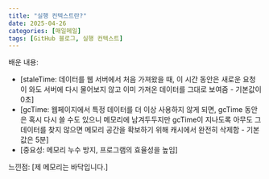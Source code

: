 ```yaml
---
title: "실행 컨텍스트란?"
date: 2025-04-26
categories: [매일메일]
tags: [GitHub 블로그, 실행 컨텍스트]
---
```


배운 내용:

* [staleTime: 데이터를 웹 서버에서 처음 가져왔을 때, 이 시간 동안은 새로운 요청이 와도 서버에 다시 물어보지 않고 이미 가져온 데이터를 그대로 보여줌 - 기본값이 0초]
* [gcTime: 웹페이지에서 특정 데이터를 더 이상 사용하지 않게 되면, gcTime 동안은 혹시 다시 쓸 수도 있으니 메모리에 남겨두두지만 gcTime이 지나도록 아무도 그 데이터를 찾지 않으면 메모리 공간을 확보하기 위해 캐시에서 완전히 삭제함 - 기본값은 5분]
* [중요성: 메모리 누수 방지, 프로그램의 효율성을 높임]

느낀점:
[제 메모리는 바닥입니다.]